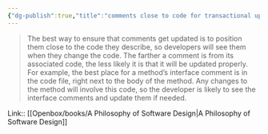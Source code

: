 ```yaml
---
{"dg-publish":true,"title":"comments close to code for transactional update","tags":["quotes"],"date":"2023-05-30T09:09:06+04:00","alias":"comments close to code for transactional update","dg-path":"/quotes/202305300909.md","permalink":"/quotes/202305300909/","dgPassFrontmatter":true}
---
```



> The best way to ensure that comments get updated is to position them close to the code they describe, so developers will see them when they change the code. The farther a comment is from its associated code, the less likely it is that it will be updated properly. For example, the best place for a method’s interface comment is in the code file, right next to the body of the method. Any changes to the method will involve this code, so the developer is likely to see the interface comments and update them if needed.

Link:: [[Openbox/books/A Philosophy of Software Design\|A Philosophy of Software Design]]

